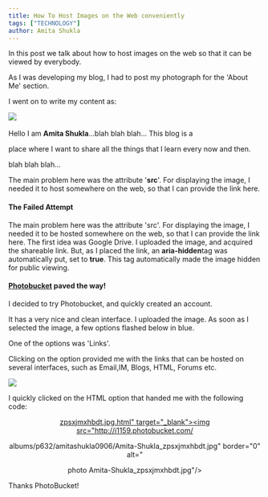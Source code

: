 ```yaml
---
title: How To Host Images on the Web conveniently
tags: ["TECHNOLOGY"]
author: Amita Shukla
---
```



In this post we talk about how to host images on the web so that it can be viewed by everybody. 


As I was developing my blog, I had to post my photograph for the 'About Me' section.

I went on to write my content as: 
 


 <div class=\"textwidget\">
 <img height=\"240\" src=\"\" style=\"margin-bottom: 10px;\" width=\"240\" /> <br />
 <br />
 Hello I am <strong>Amita Shukla</strong>...blah blah blah... This blog is a

 place where I want to share all the things that I learn every now and then.

 blah blah blah...<br />
 <center> </center>
 </div>

 
The main problem here was the attribute '**src**'. For displaying the image, I needed it to host somewhere on the web, so that I can provide the link here.

#### The Failed Attempt

The main problem here was the attribute 'src'. For displaying the image, I needed it to be hosted somewhere on the web, so that I can provide the link here. 
The first idea was Google Drive. I uploaded the image, and acquired the shareable link. But, as I placed the link, an **aria-hidden**tag was automatically put, set to **true**. This tag automatically made the image hidden for public viewing. 


 


#### [Photobucket](http://s1159.photobucket.com/) paved the way!

I decided to try Photobucket, and quickly created an account.

It has a very nice and clean interface. I uploaded the image. As soon as I selected the image, a few options flashed below in blue.

One of the options was 'Links'.

Clicking on the option provided me with the links that can be hosted on several interfaces, such as Email,IM, Blogs, HTML, Forums etc. 
 


[![](http://4.bp.blogspot.com/-iK89vvb5cvc/VppfHBKQoMI/AAAAAAAAAww/JYX_Z8BNOc8/s400/Links-Photo-Sharing.png)](http://4.bp.blogspot.com/-iK89vvb5cvc/VppfHBKQoMI/AAAAAAAAAww/JYX_Z8BNOc8/s1600/Links-Photo-Sharing.png)

 


 
I quickly clicked on the HTML option that handed me with the following code:

 



 <center>
 <a href=\"http://s1159.photobucket.com/user/amitashukla0906/media/Amita-Shukla_

 zpsxjmxhbdt.jpg.html\" target=\"_blank\"><img src=\"http://i1159.photobucket.com/

 albums/p632/amitashukla0906/Amita-Shukla_zpsxjmxhbdt.jpg\" border=\"0\" alt=\"

 photo Amita-Shukla_zpsxjmxhbdt.jpg\"/></a>
 </center>

 


 


Thanks PhotoBucket!

